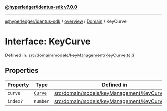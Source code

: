 [**@hyperledger/identus-sdk v7.0.0**](../../../../README.md)

***

[@hyperledger/identus-sdk](../../../../README.md) / [overview](../../../README.md) / [Domain](../README.md) / KeyCurve

# Interface: KeyCurve

Defined in: [src/domain/models/keyManagement/KeyCurve.ts:3](https://github.com/hyperledger/identus-edge-agent-sdk-ts/blob/96423ee84b124a31ce63036d9d623d1cb73a13c2/src/domain/models/keyManagement/KeyCurve.ts#L3)

## Properties

| Property | Type | Defined in |
| ------ | ------ | ------ |
| <a id="curve"></a> `curve` | [`Curve`](../enumerations/Curve.md) | [src/domain/models/keyManagement/KeyCurve.ts:4](https://github.com/hyperledger/identus-edge-agent-sdk-ts/blob/96423ee84b124a31ce63036d9d623d1cb73a13c2/src/domain/models/keyManagement/KeyCurve.ts#L4) |
| <a id="index"></a> `index?` | `number` | [src/domain/models/keyManagement/KeyCurve.ts:5](https://github.com/hyperledger/identus-edge-agent-sdk-ts/blob/96423ee84b124a31ce63036d9d623d1cb73a13c2/src/domain/models/keyManagement/KeyCurve.ts#L5) |
